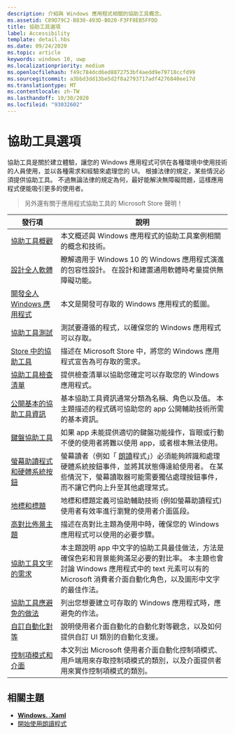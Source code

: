 ```yaml
---
description: 介紹與 Windows 應用程式相關的協助工具概念。
ms.assetid: C89D79C2-B830-493D-B020-F3FF8EB5FFDD
title: 協助工具選項
label: Accessibility
template: detail.hbs
ms.date: 09/24/2020
ms.topic: article
keywords: windows 10, uwp
ms.localizationpriority: medium
ms.openlocfilehash: f49c784dcd6ed8872753bf4aedd9e79718ccfd99
ms.sourcegitcommit: a3bbd3dd13be5d2f8a2793717adf4276840ee17d
ms.translationtype: MT
ms.contentlocale: zh-TW
ms.lasthandoff: 10/30/2020
ms.locfileid: "93032602"
---
```

# <a name="accessibility"></a>協助工具選項  

協助工具是關於建立體驗，讓您的 Windows 應用程式可供在各種環境中使用技術的人員使用，並以各種需求和經驗來處理您的 UI。 根據法律的規定，某些情況必須提供協助工具。 不過無論法律的規定為何，最好能解決無障礙問題，這樣應用程式便能吸引更多的使用者。

> 另外還有關于應用程式協助工具的 Microsoft Store 聲明！

| 發行項 | 說明 |
|---------|-------------|
| [協助工具概觀](accessibility-overview.md) | 本文概述與 Windows 應用程式的協助工具案例相關的概念和技術。 |
| [設計全人軟體](designing-inclusive-software.md) | 瞭解適用于 Windows 10 的 Windows 應用程式演進的包容性設計。  在設計和建置通用軟體時考量提供無障礙功能。 |
| [開發全人 Windows 應用程式](developing-inclusive-windows-apps.md) | 本文是開發可存取的 Windows 應用程式的藍圖。 |
| [協助工具測試](accessibility-testing.md) | 測試要遵循的程式，以確保您的 Windows 應用程式可以存取。 |
| [Store 中的協助工具](accessibility-in-the-store.md) | 描述在 Microsoft Store 中，將您的 Windows 應用程式宣告為可存取的需求。 |
| [協助工具檢查清單](accessibility-checklist.md) | 提供檢查清單以協助您確定可以存取您的 Windows 應用程式。 |
| [公開基本的協助工具資訊](basic-accessibility-information.md) | 基本協助工具資訊通常分類為名稱、角色以及值。 本主題描述的程式碼可協助您的 app 公開輔助技術所需的基本資訊。 |
| [鍵盤協助工具](keyboard-accessibility.md) | 如果 app 未能提供適切的鍵盤功能操作，盲眼或行動不便的使用者將難以使用 app，或者根本無法使用。 |
| [螢幕助讀程式和硬體系統按鈕](system-button-narration.md) | 螢幕讀者（例如「 [朗讀](https://support.microsoft.com/en-us/help/22798/windows-10-complete-guide-to-narrator)程式」）必須能夠辨識和處理硬體系統按鈕事件，並將其狀態傳達給使用者。 在某些情況下，螢幕讀取器可能需要獨佔處理按鈕事件，而不讓它們向上升至其他處理常式。 |
| [地標和標題](landmarks-and-headings.md) | 地標和標題定義可協助輔助技術 (例如螢幕助讀程式) 使用者有效率進行瀏覽的使用者介面區段。 |
| [高對比佈景主題](high-contrast-themes.md) | 描述在高對比主題為使用中時，確保您的 Windows 應用程式可以使用的必要步驟。 |
| [協助工具文字的需求](accessible-text-requirements.md) | 本主題說明 app 中文字的協助工具最佳做法，方法是確保色彩和背景能夠滿足必要的對比率。 本主題也會討論 Windows 應用程式中的 text 元素可以有的 Microsoft 消費者介面自動化角色，以及圖形中文字的最佳作法。 |
| [協助工具應避免的做法](practices-to-avoid.md) | 列出您想要建立可存取的 Windows 應用程式時，應避免的作法。 |
| [自訂自動化對等](custom-automation-peers.md) | 說明使用者介面自動化的自動化對等觀念，以及如何提供自訂 UI 類別的自動化支援。 |
| [控制項模式和介面](control-patterns-and-interfaces.md) | 本文列出 Microsoft 使用者介面自動化控制項模式、用戶端用來存取控制項模式的類別，以及介面提供者用來實作控制項模式的類別。 |

## <a name="related-topics"></a>相關主題  
* [**Windows. .Xaml**](/uwp/api/Windows.UI.Xaml.Automation) 
* [開始使用朗讀程式](https://support.microsoft.com/help/22798/windows-10-complete-guide-to-narrator)
